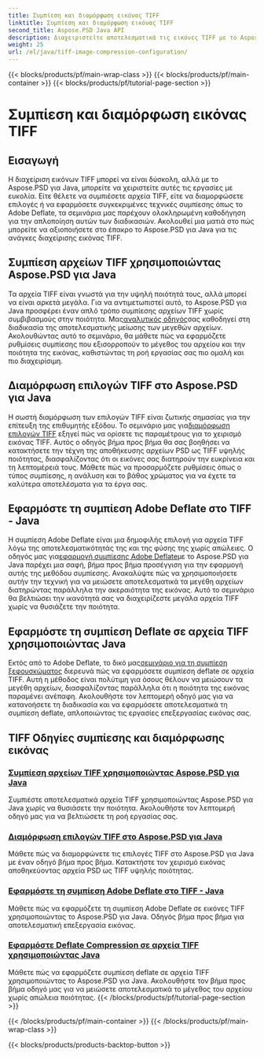 ```yaml
---
title: Συμπίεση και διαμόρφωση εικόνας TIFF
linktitle: Συμπίεση και διαμόρφωση εικόνας TIFF
second_title: Aspose.PSD Java API
description: Διαχειριστείτε αποτελεσματικά τις εικόνες TIFF με το Aspose.PSD για Java. Μάθετε να συμπιέζετε, να διαμορφώνετε και να εφαρμόζετε τη συμπίεση Adobe Deflate σε αρχεία TIFF με τα αναλυτικά μας σεμινάρια.
weight: 25
url: /el/java/tiff-image-compression-configuration/
---
```


{{< blocks/products/pf/main-wrap-class >}}
{{< blocks/products/pf/main-container >}}
{{< blocks/products/pf/tutorial-page-section >}}

# Συμπίεση και διαμόρφωση εικόνας TIFF

## Εισαγωγή

Η διαχείριση εικόνων TIFF μπορεί να είναι δύσκολη, αλλά με το Aspose.PSD για Java, μπορείτε να χειριστείτε αυτές τις εργασίες με ευκολία. Είτε θέλετε να συμπιέσετε αρχεία TIFF, είτε να διαμορφώσετε επιλογές ή να εφαρμόσετε συγκεκριμένες τεχνικές συμπίεσης όπως το Adobe Deflate, τα σεμινάρια μας παρέχουν ολοκληρωμένη καθοδήγηση για την απλοποίηση αυτών των διαδικασιών. Ακολουθεί μια ματιά στο πώς μπορείτε να αξιοποιήσετε στο έπακρο το Aspose.PSD για Java για τις ανάγκες διαχείρισης εικόνας TIFF.

## Συμπίεση αρχείων TIFF χρησιμοποιώντας Aspose.PSD για Java

 Τα αρχεία TIFF είναι γνωστά για την υψηλή ποιότητά τους, αλλά μπορεί να είναι αρκετά μεγάλα. Για να αντιμετωπιστεί αυτό, το Aspose.PSD για Java προσφέρει έναν απλό τρόπο συμπίεσης αρχείων TIFF χωρίς συμβιβασμούς στην ποιότητα. Μας[αναλυτικός οδηγός](./compress-tiff-files/)σας καθοδηγεί στη διαδικασία της αποτελεσματικής μείωσης των μεγεθών αρχείων. Ακολουθώντας αυτό το σεμινάριο, θα μάθετε πώς να εφαρμόζετε ρυθμίσεις συμπίεσης που εξισορροπούν το μέγεθος του αρχείου και την ποιότητα της εικόνας, καθιστώντας τη ροή εργασίας σας πιο ομαλή και πιο διαχειρίσιμη.

## Διαμόρφωση επιλογών TIFF στο Aspose.PSD για Java

 Η σωστή διαμόρφωση των επιλογών TIFF είναι ζωτικής σημασίας για την επίτευξη της επιθυμητής εξόδου. Το σεμινάριο μας για[διαμόρφωση επιλογών TIFF](./configure-tiff-options/) εξηγεί πώς να ορίσετε τις παραμέτρους για το χειρισμό εικόνας TIFF. Αυτός ο οδηγός βήμα προς βήμα θα σας βοηθήσει να κατακτήσετε την τέχνη της αποθήκευσης αρχείων PSD ως TIFF υψηλής ποιότητας, διασφαλίζοντας ότι οι εικόνες σας διατηρούν την ευκρίνεια και τη λεπτομέρειά τους. Μάθετε πώς να προσαρμόζετε ρυθμίσεις όπως ο τύπος συμπίεσης, η ανάλυση και το βάθος χρώματος για να έχετε τα καλύτερα αποτελέσματα για τα έργα σας.

## Εφαρμόστε τη συμπίεση Adobe Deflate στο TIFF - Java

 Η συμπίεση Adobe Deflate είναι μια δημοφιλής επιλογή για αρχεία TIFF λόγω της αποτελεσματικότητάς της και της φύσης της χωρίς απώλειες. Ο οδηγός μας για[εφαρμογή συμπίεσης Adobe Deflate](./apply-adobe-deflate-compression-tiff/)με το Aspose.PSD για Java παρέχει μια σαφή, βήμα προς βήμα προσέγγιση για την εφαρμογή αυτής της μεθόδου συμπίεσης. Ανακαλύψτε πώς να χρησιμοποιήσετε αυτήν την τεχνική για να μειώσετε αποτελεσματικά τα μεγέθη αρχείων διατηρώντας παράλληλα την ακεραιότητα της εικόνας. Αυτό το σεμινάριο θα βελτιώσει την ικανότητά σας να διαχειρίζεστε μεγάλα αρχεία TIFF χωρίς να θυσιάζετε την ποιότητα.

## Εφαρμόστε τη συμπίεση Deflate σε αρχεία TIFF χρησιμοποιώντας Java

 Εκτός από το Adobe Deflate, το δικό μας[σεμινάριο για τη συμπίεση ξεφουσκώματος](./apply-deflate-compression-tiff-files/) διερευνά πώς να εφαρμόσετε συμπίεση deflate σε αρχεία TIFF. Αυτή η μέθοδος είναι πολύτιμη για όσους θέλουν να μειώσουν τα μεγέθη αρχείων, διασφαλίζοντας παράλληλα ότι η ποιότητα της εικόνας παραμένει ανέπαφη. Ακολουθήστε τον λεπτομερή οδηγό μας για να κατανοήσετε τη διαδικασία και να εφαρμόσετε αποτελεσματικά τη συμπίεση deflate, απλοποιώντας τις εργασίες επεξεργασίας εικόνας σας.

## TIFF Οδηγίες συμπίεσης και διαμόρφωσης εικόνας
### [Συμπίεση αρχείων TIFF χρησιμοποιώντας Aspose.PSD για Java](./compress-tiff-files/)
Συμπιέστε αποτελεσματικά αρχεία TIFF χρησιμοποιώντας Aspose.PSD για Java χωρίς να θυσιάσετε την ποιότητα. Ακολουθήστε τον λεπτομερή οδηγό μας για να βελτιώσετε τη ροή εργασίας σας.
### [Διαμόρφωση επιλογών TIFF στο Aspose.PSD για Java](./configure-tiff-options/)
Μάθετε πώς να διαμορφώνετε τις επιλογές TIFF στο Aspose.PSD για Java με έναν οδηγό βήμα προς βήμα. Κατακτήστε τον χειρισμό εικόνας αποθηκεύοντας αρχεία PSD ως TIFF υψηλής ποιότητας.
### [Εφαρμόστε τη συμπίεση Adobe Deflate στο TIFF - Java](./apply-adobe-deflate-compression-tiff/)
Μάθετε πώς να εφαρμόζετε τη συμπίεση Adobe Deflate σε εικόνες TIFF χρησιμοποιώντας το Aspose.PSD για Java. Οδηγός βήμα προς βήμα για αποτελεσματική επεξεργασία εικόνας.
### [Εφαρμόστε Deflate Compression σε αρχεία TIFF χρησιμοποιώντας Java](./apply-deflate-compression-tiff-files/)
Μάθετε πώς να εφαρμόζετε συμπίεση deflate σε αρχεία TIFF χρησιμοποιώντας το Aspose.PSD για Java. Ακολουθήστε τον βήμα προς βήμα οδηγό μας για να μειώσετε αποτελεσματικά το μέγεθος του αρχείου χωρίς απώλεια ποιότητας.
{{< /blocks/products/pf/tutorial-page-section >}}

{{< /blocks/products/pf/main-container >}}
{{< /blocks/products/pf/main-wrap-class >}}

{{< blocks/products/products-backtop-button >}}
